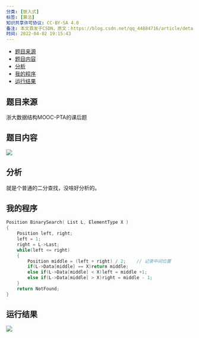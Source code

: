 ```yaml
---
分类: [嵌入式]
标签: [算法]
知识共享许可协议: CC-BY-SA 4.0
备注: 本文首发于CSDN，原文：https://blog.csdn.net/qq_44884716/article/details/123927205
时间: 2022-04-02 19:15:43
---
```


<!-- @import "[TOC]" {cmd="toc" depthFrom=1 depthTo=6 orderedList=false} -->

<!-- code_chunk_output -->

- [题目来源](#题目来源)
- [题目内容](#题目内容)
- [分析](#分析)
- [我的程序](#我的程序)
- [运行结果](#运行结果)

<!-- /code_chunk_output -->

## 题目来源

浙大数据结构MOOC-PTA的课后题

## 题目内容

![](https://i-blog.csdnimg.cn/blog_migrate/80ee402aab26dfab5a084b8debd34bbb.png)

## 分析

就是个普通的二分查找，没啥好分析的。

## 我的程序

```c
Position BinarySearch( List L, ElementType X )
{
    Position left, right;
    left = 1;
    right = L->Last;
    while(left <= right)
    {
        Position middle = (left + right) / 2;    // 记录中间位置
        if(L->Data[middle] == X)return middle;
        else if(L->Data[middle] < X)left = middle +1;
        else if(L->Data[middle] > X)right = middle - 1;
    }
    return NotFound;
}
```

## 运行结果

![](https://i-blog.csdnimg.cn/blog_migrate/8e4473c0a1730ecd1baf286221e3d230.png)